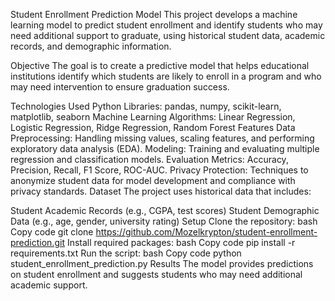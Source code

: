 Student Enrollment Prediction Model
This project develops a machine learning model to predict student enrollment and identify students who may need additional support to graduate, using historical student data, academic records, and demographic information.

Objective
The goal is to create a predictive model that helps educational institutions identify which students are likely to enroll in a program and who may need intervention to ensure graduation success.

Technologies Used
Python
Libraries: pandas, numpy, scikit-learn, matplotlib, seaborn
Machine Learning Algorithms: Linear Regression, Logistic Regression, Ridge Regression, Random Forest
Features
Data Preprocessing: Handling missing values, scaling features, and performing exploratory data analysis (EDA).
Modeling: Training and evaluating multiple regression and classification models.
Evaluation Metrics: Accuracy, Precision, Recall, F1 Score, ROC-AUC.
Privacy Protection: Techniques to anonymize student data for model development and compliance with privacy standards.
Dataset
The project uses historical data that includes:

Student Academic Records (e.g., CGPA, test scores)
Student Demographic Data (e.g., age, gender, university rating)
Setup
Clone the repository:
bash
Copy code
git clone https://github.com/Mozelkrypton/student-enrollment-prediction.git
Install required packages:
bash
Copy code
pip install -r requirements.txt
Run the script:
bash
Copy code
python student_enrollment_prediction.py
Results
The model provides predictions on student enrollment and suggests students who may need additional academic support.

